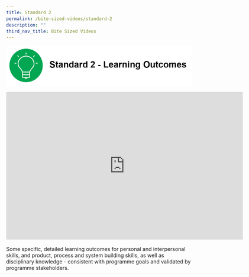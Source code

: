 ```yaml
---
title: Standard 2
permalink: /bite-sized-videos/standard-2
description: ""
third_nav_title: Bite Sized Videos
---
```

![](/images/cdio-standard2.png)


<iframe width="640" height="400" src="https://www.youtube.com/embed/LvqXDyNQqvg" title="YouTube video player" frameborder="0" allow="accelerometer; autoplay; clipboard-write; encrypted-media; gyroscope; picture-in-picture" allowfullscreen></iframe>


Some specific, detailed learning outcomes for personal and interpersonal skills, and product, process and system building skills, as well as disciplinary knowledge - consistent with programme goals and validated by programme stakeholders.